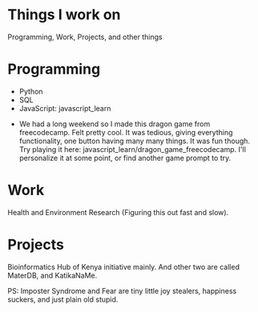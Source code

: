 # Things I work on
Programming, Work, Projects, and other things 

# Programming 
- Python
- SQL
- JavaScript: javascript_learn
* We had a long weekend so I made this dragon game from freecodecamp. Felt pretty cool. It was tedious, giving everything functionality, one button having many many things. It was fun though. Try playing it here: javascript_learn/dragon_game_freecodecamp. I'll personalize it at some point, or find another game prompt to try.    

# Work
Health and Environment Research (Figuring this out fast and slow). 

# Projects
Bioinformatics Hub of Kenya initiative mainly. And other two are called MaterDB, and KatikaNaMe.

PS: Imposter Syndrome and Fear are tiny little joy stealers, happiness suckers, and just plain old stupid. 

